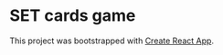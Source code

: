 # SET cards game

This project was bootstrapped with [Create React App](https://github.com/facebookincubator/create-react-app).
